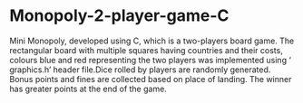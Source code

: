 # Monopoly-2-player-game-C
Mini Monopoly, developed using C​, which is a ​two-players board game​. The rectangular board with ​multiple squares having countries and their costs, colours ​blue and ​red representing the two players was implemented using ‘​graphics.h​’ header file.​Dice rolled by players are ​randomly generated​. Bonus points and fines are collected based on place of landing. The ​winner​ has ​greater points​ at the end of the game.   
